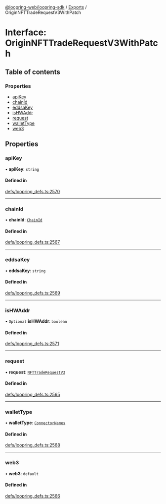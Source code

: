 [@loopring-web/loopring-sdk](../README.md) / [Exports](../modules.md) / OriginNFTTradeRequestV3WithPatch

# Interface: OriginNFTTradeRequestV3WithPatch

## Table of contents

### Properties

- [apiKey](OriginNFTTradeRequestV3WithPatch.md#apikey)
- [chainId](OriginNFTTradeRequestV3WithPatch.md#chainid)
- [eddsaKey](OriginNFTTradeRequestV3WithPatch.md#eddsakey)
- [isHWAddr](OriginNFTTradeRequestV3WithPatch.md#ishwaddr)
- [request](OriginNFTTradeRequestV3WithPatch.md#request)
- [walletType](OriginNFTTradeRequestV3WithPatch.md#wallettype)
- [web3](OriginNFTTradeRequestV3WithPatch.md#web3)

## Properties

### apiKey

• **apiKey**: `string`

#### Defined in

[defs/loopring_defs.ts:2570](https://github.com/Loopring/loopring_sdk/blob/427d9da/src/defs/loopring_defs.ts#L2570)

___

### chainId

• **chainId**: [`ChainId`](../enums/ChainId.md)

#### Defined in

[defs/loopring_defs.ts:2567](https://github.com/Loopring/loopring_sdk/blob/427d9da/src/defs/loopring_defs.ts#L2567)

___

### eddsaKey

• **eddsaKey**: `string`

#### Defined in

[defs/loopring_defs.ts:2569](https://github.com/Loopring/loopring_sdk/blob/427d9da/src/defs/loopring_defs.ts#L2569)

___

### isHWAddr

• `Optional` **isHWAddr**: `boolean`

#### Defined in

[defs/loopring_defs.ts:2571](https://github.com/Loopring/loopring_sdk/blob/427d9da/src/defs/loopring_defs.ts#L2571)

___

### request

• **request**: [`NFTTradeRequestV3`](NFTTradeRequestV3.md)

#### Defined in

[defs/loopring_defs.ts:2565](https://github.com/Loopring/loopring_sdk/blob/427d9da/src/defs/loopring_defs.ts#L2565)

___

### walletType

• **walletType**: [`ConnectorNames`](../enums/ConnectorNames.md)

#### Defined in

[defs/loopring_defs.ts:2568](https://github.com/Loopring/loopring_sdk/blob/427d9da/src/defs/loopring_defs.ts#L2568)

___

### web3

• **web3**: `default`

#### Defined in

[defs/loopring_defs.ts:2566](https://github.com/Loopring/loopring_sdk/blob/427d9da/src/defs/loopring_defs.ts#L2566)
